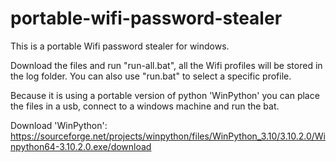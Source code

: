 # portable-wifi-password-stealer
This is a portable Wifi password stealer for windows.

Download the files and run "run-all.bat", all the Wifi profiles will be stored in the log folder.
You can also use "run.bat" to select a specific profile.

Because it is using a portable version of python 'WinPython' you can place the files in a usb, connect to a windows machine and run the bat.

Download 'WinPython': https://sourceforge.net/projects/winpython/files/WinPython_3.10/3.10.2.0/Winpython64-3.10.2.0.exe/download
